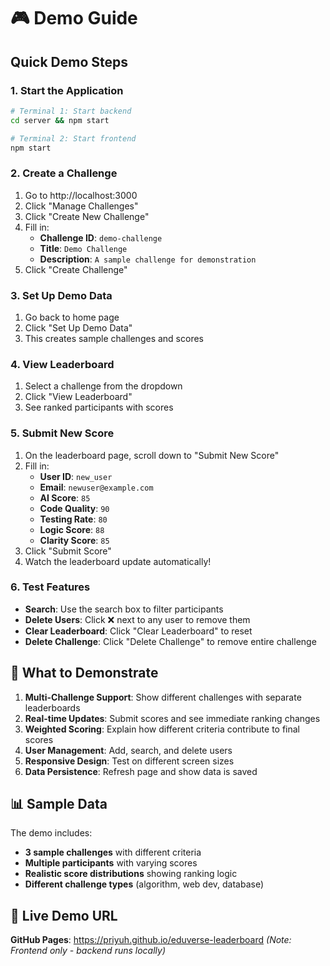 # 🎮 Demo Guide

## Quick Demo Steps

### 1. Start the Application
```bash
# Terminal 1: Start backend
cd server && npm start

# Terminal 2: Start frontend  
npm start
```

### 2. Create a Challenge
1. Go to http://localhost:3000
2. Click "Manage Challenges"
3. Click "Create New Challenge"
4. Fill in:
   - **Challenge ID**: `demo-challenge`
   - **Title**: `Demo Challenge`
   - **Description**: `A sample challenge for demonstration`
5. Click "Create Challenge"

### 3. Set Up Demo Data
1. Go back to home page
2. Click "Set Up Demo Data"
3. This creates sample challenges and scores

### 4. View Leaderboard
1. Select a challenge from the dropdown
2. Click "View Leaderboard"
3. See ranked participants with scores

### 5. Submit New Score
1. On the leaderboard page, scroll down to "Submit New Score"
2. Fill in:
   - **User ID**: `new_user`
   - **Email**: `newuser@example.com`
   - **AI Score**: `85`
   - **Code Quality**: `90`
   - **Testing Rate**: `80`
   - **Logic Score**: `88`
   - **Clarity Score**: `85`
3. Click "Submit Score"
4. Watch the leaderboard update automatically!

### 6. Test Features
- **Search**: Use the search box to filter participants
- **Delete Users**: Click ❌ next to any user to remove them
- **Clear Leaderboard**: Click "Clear Leaderboard" to reset
- **Delete Challenge**: Click "Delete Challenge" to remove entire challenge

## 🎯 What to Demonstrate

1. **Multi-Challenge Support**: Show different challenges with separate leaderboards
2. **Real-time Updates**: Submit scores and see immediate ranking changes
3. **Weighted Scoring**: Explain how different criteria contribute to final scores
4. **User Management**: Add, search, and delete users
5. **Responsive Design**: Test on different screen sizes
6. **Data Persistence**: Refresh page and show data is saved

## 📊 Sample Data

The demo includes:
- **3 sample challenges** with different criteria
- **Multiple participants** with varying scores
- **Realistic score distributions** showing ranking logic
- **Different challenge types** (algorithm, web dev, database)

## 🚀 Live Demo URL

**GitHub Pages**: https://priyuh.github.io/eduverse-leaderboard
*(Note: Frontend only - backend runs locally)*
